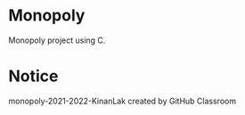 # Monopoly
Monopoly project using C.

# Notice
monopoly-2021-2022-KinanLak created by GitHub Classroom
